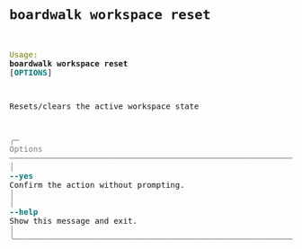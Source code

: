 # `boardwalk workspace reset`

<div class="full-width" id="cmd-help-text">
<pre>

                                                                                                              
 <span style="color: #808000; text-decoration-color: #808000">Usage:</span> <span style="font-weight: bold">boardwalk workspace reset</span> [<span style="color: #008080; text-decoration-color: #008080; font-weight: bold">OPTIONS</span>]                                                                   
                                                                                                              
 Resets/clears the active workspace state                                                                     
                                                                                                              
<span style="color: #7f7f7f; text-decoration-color: #7f7f7f">╭─ Options ──────────────────────────────────────────────────────────────────────────────────────────────────╮</span>
<span style="color: #7f7f7f; text-decoration-color: #7f7f7f">│</span> <span style="color: #008080; text-decoration-color: #008080; font-weight: bold">--yes</span>       Confirm the action without prompting.                                                          <span style="color: #7f7f7f; text-decoration-color: #7f7f7f">│</span>
<span style="color: #7f7f7f; text-decoration-color: #7f7f7f">│</span> <span style="color: #008080; text-decoration-color: #008080; font-weight: bold">--help</span>      Show this message and exit.                                                                    <span style="color: #7f7f7f; text-decoration-color: #7f7f7f">│</span>
<span style="color: #7f7f7f; text-decoration-color: #7f7f7f">╰────────────────────────────────────────────────────────────────────────────────────────────────────────────╯</span>

</pre>
</div>

